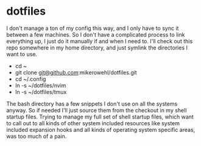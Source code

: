 # dotfiles

I don't manage a ton of my config this way, and I only have to sync it between a few machines.
So I don't have a complicated process to link everything up, I just do it manually if and when I need to.
I'll check out this repo somewhere in my home directory, and just symlink the directories I want to use.

* cd ~
* git clone git@github.com:mikerowehl/dotfiles.git
* cd ~/.config
* ln -s ~/dotfiles/nvim
* ln -s ~/dotfiles/tmux

The bash directory has a few snippets I don't use on all the systems anyway.
So if needed I'll just source them from the checkout in my shell startup files. Trying to manage my full set
of shell startup files, which want to call out to all kinds of other system included resources like system
included expansion hooks and all kinds of operating system specific areas, was too much of a pain.
